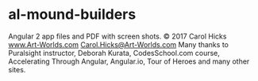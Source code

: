 # al-mound-builders
Angular 2 app files and PDF with screen shots.
© 2017 Carol Hicks
www.Art-Worlds.com
Carol.Hicks@Art-Worlds.com
Many thanks to Puralsight instructor, Deborah Kurata, CodesSchool.com course, Accelerating
Through Angular, Angular.io, Tour of Heroes and many other sites.

